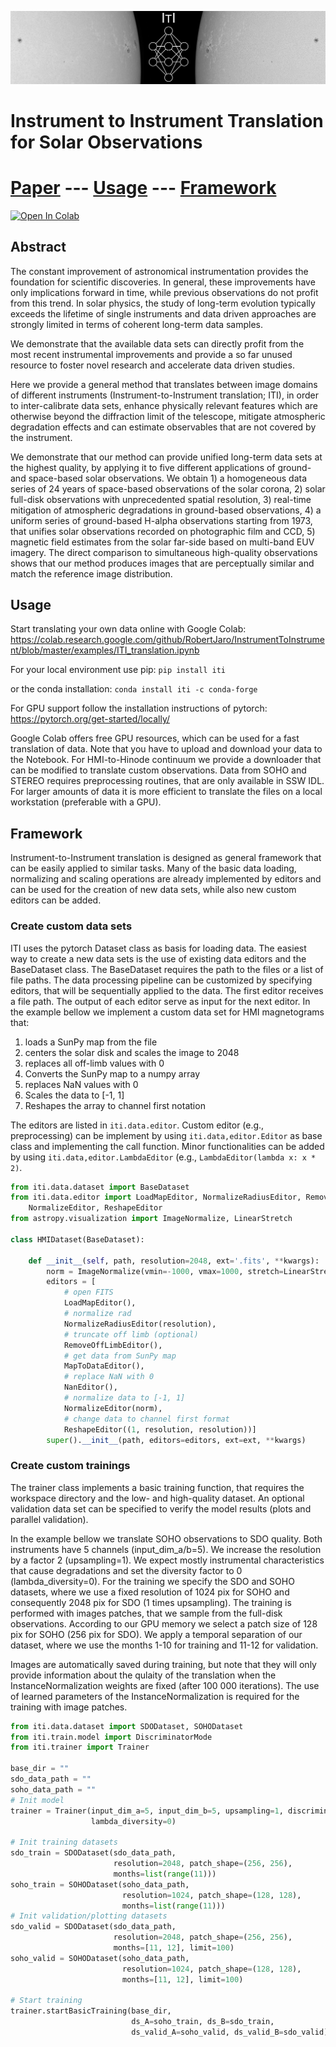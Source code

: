 ![](images/HinodeEnhanced_v2.jpg)
# Instrument to Instrument Translation for Solar Observations

# [Paper](#paper) --- [Usage](#usage) --- [Framework](#framework) 

[![Open In Colab](https://colab.research.google.com/assets/colab-badge.svg)](https://colab.research.google.com/github/RobertJaro/InstrumentToInstrument/blob/master/examples/ITI_translation.ipynb)

## Abstract
The constant improvement of astronomical instrumentation provides the foundation for scientific discoveries. In general, these improvements have only implications forward in time, while previous observations do not profit from this trend. In solar physics, the study of long-term evolution typically exceeds the lifetime of single instruments and data driven approaches are strongly limited in terms of coherent long-term data samples.

We demonstrate that the available data sets can directly profit from the most recent instrumental improvements and provide a so far unused resource to foster novel research and accelerate data driven studies.

Here we provide a general method that translates between image domains of different instruments (Instrument-to-Instrument translation; ITI), in order to inter-calibrate data sets, enhance physically relevant features which are otherwise beyond the diffraction limit of the telescope, mitigate atmospheric degradation effects and can estimate observables that are not covered by the instrument.

We demonstrate that our method can provide unified long-term data sets at the highest quality, by applying it to five different applications of ground- and space-based solar observations. We obtain 1) a homogeneous data series of 24 years of space-based observations of the solar corona, 2) solar full-disk observations with unprecedented spatial resolution, 3) real-time mitigation of atmospheric degradations in ground-based observations, 4) a uniform series of ground-based H-alpha observations starting from 1973, that unifies solar observations recorded on photographic film and CCD, 5) magnetic field estimates from the solar far-side based on multi-band EUV imagery. The direct comparison to simultaneous high-quality observations shows that our method produces images that are perceptually similar and match the reference image distribution.

## Usage

Start translating your own data online with Google Colab:
https://colab.research.google.com/github/RobertJaro/InstrumentToInstrument/blob/master/examples/ITI_translation.ipynb

For your local environment use pip:
``
pip install iti
``

or the conda installation:
``
conda install iti -c conda-forge
``

For GPU support follow the installation instructions of pytorch: https://pytorch.org/get-started/locally/


Google Colab offers free GPU resources, which can be used for a fast translation of data. 
Note that you have to upload and download your data to the Notebook. For HMI-to-Hinode continuum we provide a downloader that can be modified to translate custom observations. Data from SOHO and STEREO requires preprocessing routines, that are only available in SSW IDL. 
For larger amounts of data it is more efficient to translate the files on a local workstation (preferable with a GPU).

## Framework

Instrument-to-Instrument translation is designed as general framework that can be easily applied to similar tasks.
Many of the basic data loading, normalizing and scaling operations are already implemented by editors and can be used for the creation of new data sets, while also new custom editors can be added.


### Create custom data sets

ITI uses the pytorch Dataset class as basis for loading data.
The easiest way to create a new data sets is the use of existing data editors and the BaseDataset class.
The BaseDataset requires the path to the files or a list of file paths. 
The data processing pipeline can be customized by specifying editors, that will be sequentially applied to the data.
The first editor receives a file path. The output of each editor serve as input for the next editor.
In the example bellow we implement a custom data set for HMI magnetograms that:
1) loads a SunPy map from the file
2) centers the solar disk and scales the image to 2048
3) replaces all off-limb values with 0
4) Converts the SunPy map to a numpy array
5) replaces NaN values with 0
6) Scales the data to [-1, 1]
7) Reshapes the array to channel first notation

The editors are listed in ``iti.data.editor``. Custom editor (e.g., preprocessing) can be implement by using ``iti.data,editor.Editor`` as base class and implementing the call function.
Minor functionalities can be added by using ``iti.data,editor.LambdaEditor`` (e.g., ``LambdaEditor(lambda x: x * 2)``.
```python
from iti.data.dataset import BaseDataset
from iti.data.editor import LoadMapEditor, NormalizeRadiusEditor, RemoveOffLimbEditor, MapToDataEditor, NanEditor, \
    NormalizeEditor, ReshapeEditor
from astropy.visualization import ImageNormalize, LinearStretch

class HMIDataset(BaseDataset):

    def __init__(self, path, resolution=2048, ext='.fits', **kwargs):
        norm = ImageNormalize(vmin=-1000, vmax=1000, stretch=LinearStretch(), clip=True)
        editors = [
            # open FITS
            LoadMapEditor(),
            # normalize rad
            NormalizeRadiusEditor(resolution),
            # truncate off limb (optional)
            RemoveOffLimbEditor(),
            # get data from SunPy map
            MapToDataEditor(),
            # replace NaN with 0
            NanEditor(),
            # normalize data to [-1, 1]
            NormalizeEditor(norm),
            # change data to channel first format
            ReshapeEditor((1, resolution, resolution))]
        super().__init__(path, editors=editors, ext=ext, **kwargs)
```

### Create custom trainings

The trainer class implements a basic training function, that requires the workspace directory and the low- and high-quality dataset.
An optional validation data set can be specified to verify the model results (plots and parallel validation).

In the example bellow we translate SOHO observations to SDO quality. Both instruments have 5 channels (input_dim_a/b=5). We increase the resolution by a factor 2 (upsampling=1). 
We expect mostly instrumental characteristics that cause degradations and set the diversity factor to 0 (lambda_diversity=0).
For the training we specify the SDO and SOHO datasets, where we use a fixed resolution of 1024 pix for SOHO and consequently 2048 pix for SDO (1 times upsampling).
The training is performed with images patches, that we sample from the full-disk observations. According to our GPU memory we select a patch size of 128 pix for SOHO (256 pix for SDO).
We apply a temporal separation of our dataset, where we use the months 1-10 for training and 11-12 for validation.

Images are automatically saved during training, but note that they will only provide information about the qulaity of the 
translation when the InstanceNormalization weights are fixed (after 100 000 iterations).
The use of learned parameters of the InstanceNormalization is required for the training with image patches.

```python
from iti.data.dataset import SDODataset, SOHODataset
from iti.train.model import DiscriminatorMode
from iti.trainer import Trainer

base_dir = ""
sdo_data_path = ""
soho_data_path = ""
# Init model
trainer = Trainer(input_dim_a=5, input_dim_b=5, upsampling=1, discriminator_mode=DiscriminatorMode.CHANNELS,
                  lambda_diversity=0)

# Init training datasets
sdo_train = SDODataset(sdo_data_path,
                       resolution=2048, patch_shape=(256, 256),
                       months=list(range(11)))
soho_train = SOHODataset(soho_data_path,
                         resolution=1024, patch_shape=(128, 128),
                         months=list(range(11)))
# Init validation/plotting datasets
sdo_valid = SDODataset(sdo_data_path,
                       resolution=2048, patch_shape=(256, 256),
                       months=[11, 12], limit=100)
soho_valid = SOHODataset(soho_data_path,
                         resolution=1024, patch_shape=(128, 128),
                         months=[11, 12], limit=100)

# Start training
trainer.startBasicTraining(base_dir,
                           ds_A=soho_train, ds_B=sdo_train,
                           ds_valid_A=soho_valid, ds_valid_B=sdo_valid)
```